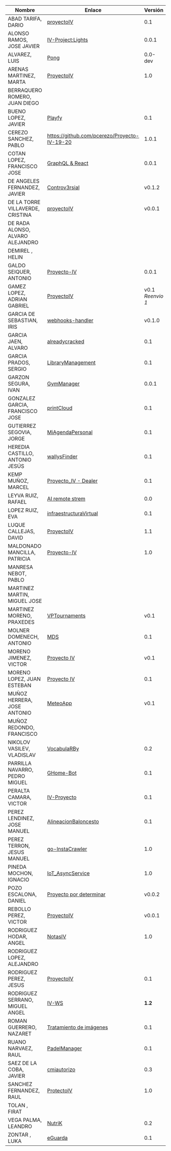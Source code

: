 | Nombre | Enlace | Versión |
|--------|--------|---------|
|ABAD TARIFA, DARIO | [proyectoIV](https://github.com/daraahh/proyectoIV) | 0.1 |
|ALONSO RAMOS, JOSE JAVIER | [IV-Project:Lights](https://github.com/JJavier98/IV-Project) | 0.0.1 |
|ALVAREZ, LUIS | [Pong](https://github.com/lag2k/pong) | 0.0-dev |
|ARENAS MARTINEZ, MARTA | [ProyectoIV](https://github.com/MartaArM/proyectoIV1920) | 1.0 |
|BERRAQUERO ROMERO, JUAN DIEGO | | |
|BUENO LOPEZ, JAVIER | [Playfy](https://github.com/JaviBL8/Playfy) | 0.1 |
|CEREZO SANCHEZ, PABLO | https://github.com/pcerezo/Proyecto-IV-19-20 | 1.0.1 |
|COTAN LOPEZ, FRANCISCO JOSE | [GraphQL & React](https://github.com/iscoct/proyectoInfraestructuraVirtual) | 0.0.1 |
|DE ANGELES FERNANDEZ, JAVIER | [Controv3rsial](https://github.com/jdafer98/Controv3rsial) | v0.1.2 |
|DE LA TORRE VILLAVERDE, CRISTINA |[proyectoIV](https://github.com/cvillaverde24/proyectoIV) | v0.0.1 |
|DE RADA ALONSO, ALVARO ALEJANDRO | | |
|DEMIREL , HELIN | | |
|GALDO SEIQUER, ANTONIO | [Proyecto-IV](https://github.com/OMGitsXupi/Proyecto-Infraestructura-Virtual) | 0.0.1 |
|GAMEZ LOPEZ, ADRIAN GABRIEL | [ProyectoIV](https://github.com/Gadri8/ProyectoIV) | v0.1 <em>Reenvio 1</em> |
|GARCIA DE SEBASTIAN, IRIS | [webhooks-handler](https://github.com/iris-garcia/webhooks-handler) | v0.1.0 |
|GARCIA JAEN, ALVARO | [alreadycracked](https://github.com/AlvaroGarciaJaen/alreadycracked) | 0.1 |
|GARCIA PRADOS, SERGIO | [LibraryManagement](https://github.com/sergiogp98/LibraryManagement) | 0.1 |
|GARZON SEGURA, IVAN | [GymManager](https://github.com/i4vk/GymManager.git) | 0.0.1 |
|GONZALEZ GARCIA, FRANCISCO JOSE | [printCloud](https://github.com/Neo-Stark/Proyecto-IV-19-20) | 0.1 |
|GUTIERREZ SEGOVIA, JORGE | [MiAgendaPersonal](https://github.com/Saytes/Proyecto-IV) | 0.1 |
|HEREDIA CASTILLO, ANTONIO JESÚS| [wallysFinder](https://github.com/antoni-heredia/WallysFinder) | 0.1 |
|KEMP MUÑOZ, MARCEL | [Proyecto_IV - Dealer](https://github.com/MarcelKemp/Proyecto_IV) | 0.1 |
|LEYVA RUIZ, RAFAEL | [AI remote strem](https://github.com/rafaelleru/iv) | 0.0 |
|LOPEZ RUIZ, EVA | [infraestructuraVirtual](https://github.com/Lopuiz/infraestructuraVirtual) | 0.1 |
|LUQUE CALLEJAS, DAVID |[ProyectoIV](https://github.com/davidluque1/ProyectoIV)| 1.1 |
|MALDONADO MANCILLA, PATRICIA |[Proyecto-IV](https://github.com/patriciamaldonado/Proyecto-IV) | 1.0 |
|MANRESA NEBOT, PABLO | | |
|MARTINEZ MARTIN, MIGUEL JOSE | | |
|MARTINEZ MORENO, PRAXEDES | [VPTournaments](https://github.com/pramartinez/IV_project) | v0.1 |
|MOLNER DOMENECH, ANTONIO | [MDS](https://github.com/antoniomdk/model-deployment-service) | 0.1 |
|MORENO JIMENEZ, VICTOR | [Proyecto IV](https://github.com/VictorMorenoJimenez/IV) | v0.1 |
|MORENO LOPEZ, JUAN ESTEBAN |[Proyecto IV](https://github.com/juaneml/IV_1920_Proyecto) |0.1 |
|MUÑOZ HERRERA, JOSE ANTONIO | [MeteoApp](https://github.com/JoseAntonioMHerrera/MeteoApp) | v0.1 |
|MUÑOZ REDONDO, FRANCISCO | | |
|NIKOLOV VASILEV, VLADISLAV | [VocabulaRBy](https://github.com/Vol0kin/VocabulaRBy) | 0.2 |
|PARRILLA NAVARRO, PEDRO MIGUEL |[GHome-Bot](https://github.com/SupeerP/GHome-Bot) |0.1 |
|PERALTA CAMARA, VICTOR | [IV-Proyecto](https://github.com/victorperalta93/IV-Proyecto) | 0.1 |
|PEREZ LENDINEZ, JOSE MANUEL | [AlineacionBaloncesto](https://github.com/jmplz14/AlineacionBaloncesto) | 0.1 |
|PEREZ TERRON, JESUS MANUEL | [go-InstaCrawler](https://github.com/Jesus-Sheriff/go-InstaCrawler) | 1.0 |
|PINEDA MOCHON, IGNACIO | [IoT_AsyncService](https://github.com/nachop97m/IoT_AsyncService) | 1.0 |
|POZO ESCALONA, DANIEL | [Proyecto por determinar](https://github.com/danipozo/proyecto-IV) | v0.0.2 |
|REBOLLO PEREZ, VICTOR | [ProyectoIV](https://github.com/Rebits/ProyectoIV) | v0.0.1 |
|RODRIGUEZ HODAR, ANGEL | [NotasIV](https://github.com/angelhodar/NotasIV-WebService) | 1.0 |
|RODRIGUEZ LOPEZ, ALEJANDRO | | |
|RODRIGUEZ PEREZ, JESUS | [ProyectoIV](https://github.com/jesusrpII/Proyecto-IV)| 0.1 |
|RODRIGUEZ SERRANO, MIGUEL ANGEL | [IV-WS](https://github.com/miguelangelrdguez/IV-WS) | **1.2** |
|ROMAN GUERRERO, NAZARET | [Tratamiento de imágenes](https://github.com/nazaretrogue/Microservicio-multimedia) | 0.1 |
|RUANO NARVAEZ, RAUL | [PadelManager](https://github.com/ruanete/PadelManager) | 0.1 |
|SAEZ DE LA COBA, JAVIER | [cmiautorizo](https://github.com/jscoba/cmiautorizo) | 0.3 |
|SANCHEZ FERNANDEZ, RAUL | [ProtectoIV](https://github.com/raulsf6/Proyecto-IV.git) | 1.0 |
|TOLAN , FIRAT | | |
|VEGA PALMA, LEANDRO | [NutriK](https://github.com/LeandroVP/NutriK)| 0.2 |
|ZONTAR , LUKA | [eGuarda](https://github.com/lzontar/eGuarda) | 0.1 |
